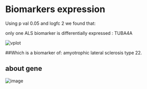 # Biomarkers expression

Using p val 0.05 and logfc 2  we found that:

only one ALS biomarker is differentially expressed 	: TUBA4A

![vplot](https://user-images.githubusercontent.com/73958439/223316469-8ad78795-3d54-4da3-b779-6544936096c2.png)


##Which is a biomarker of:
 amyotrophic lateral sclerosis type 22.

## about gene

![image](https://user-images.githubusercontent.com/73958439/223317875-da9a3656-9bfd-4c20-8a68-bcb049423f65.png)


